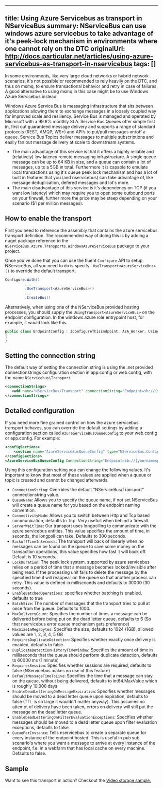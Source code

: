 
---
title: Using Azure Servicebus as transport in NServiceBus
summary: NServiceBus can use windows azure servicebus to take advantage of it's peek-lock mechanism in environments where one cannot rely on the DTC
originalUrl: http://docs.particular.net/articles/using-azure-servicebus-as-transport-in-nservicebus
tags: []
---

In some environments, like very large cloud networks or hybrid network scenarios, it's not possible or recommended to rely heavily on the DTC, and thus on msmq, to ensure transactional behavior and retry in case of failures. A good alternative to using msmq in this case might be to use Windows Azure Servicebus instead.

Windows Azure Service Bus is messaging infrastructure that sits between applications allowing them to exchange messages in a loosely coupled way for improved scale and resiliency. Service Bus is managed and operated by Microsoft with a 99.9% monthly SLA. Service Bus Queues offer simple first in, first out guaranteed message delivery and supports a range of standard protocols (REST, AMQP, WS*) and API’s to put/pull messages on/off a queue. Service Bus Topics deliver messages to multiple subscriptions and easily fan out message delivery at scale to downstream systems.
 
- The main advantage of this service is that it offers a highly reliable and (relatively) low latency remote messaging infrastructure. A single queue message can be up to 64 KB in size, and a queue can contain a lot of messages, up to a 5GB in total. Furthermore it is capable to emulate local transactions using it's queue peek lock mechanism and has a lot of built in features that  you (and nservicebus) can take advantage of, like message deduplication, defered messages and lot's more.
- The main disadvantage of this service is it's dependency on TCP (if you want low latency) which may require you to open some outbound ports on your firewall, further more the price may be steep depending on your scenario ($1 per million messages).

How to enable the transport
---------------------------

First you need to reference the assembly that contains the azure servicebus transport definition. The recommended way of doing this is by adding a nuget package reference to the  `NServiceBus.Azure.Transports.WindowsAzureServiceBus` package to your project.

Once you've done that you can use the fluent `Configure` API to setup NServiceBus, all you need to do is specify `.UseTransport<AzureServiceBus>()` to override the default transport.


```C#
Configure.With()
         ...
         .UseTransport<AzureServiceBus>()
         ...
         .CreateBus()
```

Alternatively, when using one of the NServiceBus provided hosting processes, you should supply the `UsingTransport<AzureServiceBus>` on the endpoint configuration. In the windows azure role entrypoint host, for example, it would look like this.

```C#
public class EndpointConfig : IConfigureThisEndpoint, AsA_Worker, UsingTransport<AzureServiceBus>
{
}
```

Setting the connection string
----------------------------

The default way of setting the connection string is using the .net provided connectionstrings configuration section in app.config or web.config, with the name `NServicebus\Transport`

```XML
<connectionStrings>
   <add name="NServiceBus/Transport" connectionString="Endpoint=sb://{yournamespace}.servicebus.windows.net/;SharedSecretIssuer=owner;SharedSecretValue={yourkey}" />
</connectionStrings> 
```


Detailed configuration
----------------------

If you need more fine grained control on how the azure servicebus transport behaves, you can override the default settings by adding a configuration section called `AzureServiceBusQueueConfig` to your web.config or app.config. For example:

```XML
<configSections>
    <section name="AzureServiceBusQueueConfig" type="NServiceBus.Config.AzureServiceBusQueueConfig, NServiceBus.Azure.Transports.WindowsAzureServiceBus" />   
</configSections>
<AzureServiceBusQueueConfig ConnectionString="Endpoint=sb://{yournamespace}.servicebus.windows.net/;SharedSecretIssuer=owner;SharedSecretValue={yourkey}" />
```
Using this configuration setting you can change the following values. It's important to know that most of these values are applied when a queue or topic is created and cannot be changed afterwards.

- `ConnectionString`: Overrides the default "NServiceBus/Transport" connectionstring value.
- `QueueName`: Allows you to specify the queue name, if not set NServiceBus will create a queue name for you based on the endpoint naming convention.
- `ConnectivityMode`: Allows you to switch between Http and Tcp based communication, defaults to Tcp. Very usefull when behind a firewall.
- `ServerWaitTime`: Our transport uses longpolling to communicate with the azure servicebus entities. This value specifies the amount of time, in seconds, the longpoll can take. Defaults to 300 seconds. 
- `BackoffTimeInSeconds`: The transport will back of linearly when no messages can be found on the queue to save some money on the transaction operations, this value specifies how fast it will back off. Default is 10 seconds.
- `LockDuration`: The peek lock system, supported by azure servicebus relies on a period of time that a message becomes locked/invisible after being read. If the processing unit fails to delete the message by the specified time it will reappear on the queue so that another process can retry. This value is defined in milliseconds and defaults to 30000 (30 seconds). 
- `EnableBatchedOperations`: specifies whether batching is enabled, defaults to true
- `BatchSize`: The number of messages that the transport tries to pull at once from the queue. Defaults to 1000. 
- `MaxDeliveryCount`: Specifies the number of times a message can be delivered before being put on the dead letter queue, defaults to 6 (So that nservicebus error queue mechanism gets preference)
- `MaxSizeInMegabytes`: Specifies the size, defaults to 1024 (1GB), allowed values are 1, 2, 3, 4, 5 GB
- `RequiresDuplicateDetection`: Specifies whether exactly once delivery is enabled, defaults to false
- `DuplicateDetectionHistoryTimeWindow`:  Specifies the amount of time in milliseconds that the queue should perform duplicate detection, defaults to 60000 ms (1 minute)
- `RequiresSession`: Specifies whether sessions are required, defaults to false (NServicebus makes no use of this feature)
- `DefaultMessageTimeToLive`: Specifies the time that a message can stay on the queue, without being delivered, defaults to int64.MaxValue which is roughly 10.000 days
- `EnableDeadLetteringOnMessageExpiration`: Specifies whether messages should be moved to a dead letter queue upon expiration, defaults to false (TTL is so large it wouldn't matter anyway). This assumes no attempt of delivery have been taken, errors on delivery will still put the message on the dead letter queue.
- `EnableDeadLetteringOnFilterEvaluationExceptions`: Specifies whether messages should be moved to a dead letter queue upon filter evaluation exceptions, defaults to false.
- `QueuePerInstance`: Tells nservicebus to create a separate queue for every instance of the endpoint hosted. This is useful in pub sub scenario's where you want a message to arrive at every instance of the endpoint, f.e. in a webfarm that has local cache on every machine. Defaults to false.

Sample
------

Want to see this transport in action? Checkout the [Video storage sample.](https://github.com/Particular/NServiceBus.Azure.Samples/tree/master/VideoStore.AzureServiceBus.Cloud)

